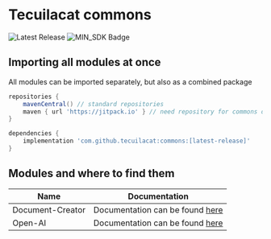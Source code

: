 # Tecuilacat commons

![Latest Release](https://img.shields.io/github/v/release/tecuilacat/commons?color=blue&label=latest%20release)
![MIN_SDK Badge](https://img.shields.io/badge/MIN_SDK-Java_17-red)

## Importing all modules at once
All modules can be imported separately, but also as a combined package
```groovy
repositories {
    mavenCentral() // standard repositories
	maven { url 'https://jitpack.io' } // need repository for commons dependency
}

dependencies {
    implementation 'com.github.tecuilacat:commons:[latest-release]'
}
```

## Modules and where to find them
| Name             | Documentation                                                                                                   |
|------------------|-----------------------------------------------------------------------------------------------------------------|
| Document-Creator | Documentation can be found [here](https://github.com/tecuilacat/commons/blob/master/document-creator/README.md) |
| Open-AI          | Documentation can be found [here](https://github.com/tecuilacat/commons/blob/master/open-ai/README.md)          |